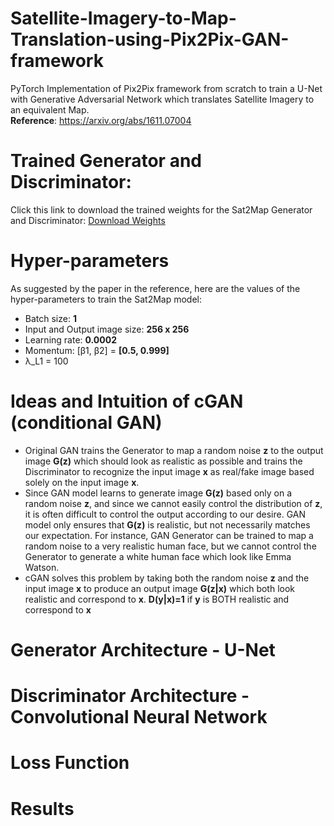 # Satellite-Imagery-to-Map-Translation-using-Pix2Pix-GAN-framework
PyTorch Implementation of Pix2Pix framework from scratch to train a U-Net with Generative Adversarial Network which translates Satellite Imagery to an equivalent Map.<br>
<b>Reference</b>: https://arxiv.org/abs/1611.07004

# Trained Generator and Discriminator:<br>
Click this link to download the trained weights for the Sat2Map Generator and Discriminator: [Download Weights](https://drive.google.com/file/d/1vvv2dXL98_M4SrjUgGps2vt1FzGRKH7B/view?usp=sharing)

# Hyper-parameters
As suggested by the paper in the reference, here are the values of the hyper-parameters to train the Sat2Map model:</br>
* Batch size: **1**
* Input and Output image size: **256 x 256**
* Learning rate: **0.0002**
* Momentum: [β1, β2] = **[0.5, 0.999]**
* λ_L1 = 100

# Ideas and Intuition of cGAN (conditional GAN)
* Original GAN trains the Generator to map a random noise **z** to the output image **G(z)** which should look as realistic as possible and trains the Discriminator to recognize the input image **x** as real/fake image based solely on the input image **x**.
* Since GAN model learns to generate image **G(z)** based only on a random noise **z**, and since we cannot easily control the distribution of **z**, it is often difficult to control the output according to our desire. GAN model only ensures that **G(z)** is realistic, but not necessarily matches our expectation. For instance, GAN Generator can be trained to map a random noise to a very realistic human face, but we cannot control the Generator to generate a white human face which look like Emma Watson.
* cGAN solves this problem by taking both the random noise **z** and the input image **x** to produce an output image **G(z|x)** which both look realistic and correspond to **x**.
**D(y|x)=1** if **y** is BOTH realistic and correspond to **x**
# Generator Architecture - U-Net

# Discriminator Architecture - Convolutional Neural Network

# Loss Function

# Results
